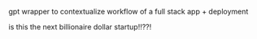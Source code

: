gpt wrapper to contextualize workflow of a full stack app + deployment

is this the next billionaire dollar startup!!??!
